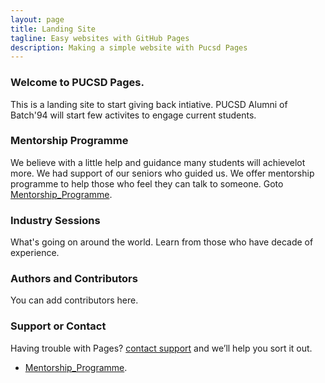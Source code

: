 ```yaml
---
layout: page
title: Landing Site
tagline: Easy websites with GitHub Pages
description: Making a simple website with Pucsd Pages
---
```


### Welcome to PUCSD Pages.
This is a landing site to start giving back intiative. PUCSD Alumni of Batch'94 will start few activites to engage current students.

### Mentorship Programme 
We believe with a little help and guidance many students will achievelot more. We had support of our seniors who guided us. We offer mentorship programme to help those who feel they can talk to someone.
Goto [Mentorship_Programme](https://kiranmak.github.io/landingpage/pages/html/mentorship.html).


### Industry Sessions
What's going on around the world. Learn from those who have decade of experience.


### Authors and Contributors
You can add contributors here.

### Support or Contact
Having trouble with Pages? [contact support](mailto:pucsdalums@gmail.com) and we’ll help you sort it out.


- [Mentorship_Programme](https://kiranmak.github.io/pages/mentorship.html).

